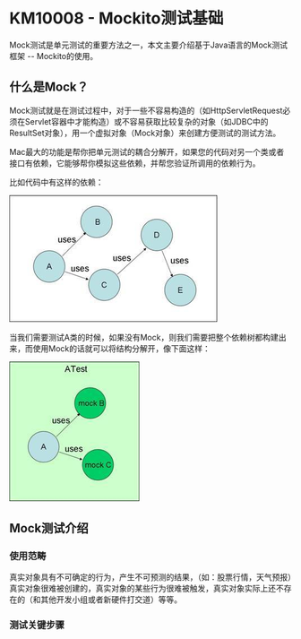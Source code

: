 # KM10008 - Mockito测试基础

Mock测试是单元测试的重要方法之一，本文主要介绍基于Java语言的Mock测试框架 -- Mockito的使用。

## 什么是Mock？

Mock测试就是在测试过程中，对于一些不容易构造的（如HttpServletRequest必须在Servlet容器中才能构造）或不容易获取比较复杂的对象（如JDBC中的ResultSet对象），用一个虚拟对象（Mock对象）来创建方便测试的测试方法。

Mac最大的功能是帮你把单元测试的耦合分解开，如果您的代码对另一个类或者接口有依赖，它能够帮你模拟这些依赖，并帮您验证所调用的依赖行为。

比如代码中有这样的依赖：

![](/_images/km/testing/KM10008-001.jpg)

当我们需要测试A类的时候，如果没有Mock，则我们需要把整个依赖树都构建出来，而使用Mock的话就可以将结构分解开，像下面这样：

![](/_images/km/testing/KM10008-002.jpg)

## Mock测试介绍

### 使用范畴

真实对象具有不可确定的行为，产生不可预测的结果，（如：股票行情，天气预报）真实对象很难被创建的，真实对象的某些行为很难被触发，真实对象实际上还不存在的（和其他开发小组或者新硬件打交道）等等。

### 测试关键步骤





